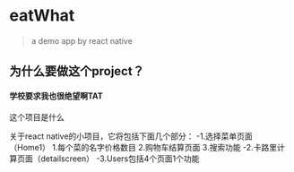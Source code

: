 # eatWhat
####
> a demo app by react native
## 为什么要做这个project？
#### 学校要求我也很绝望啊TAT
这个项目是什么

关于react native的小项目，它将包括下面几个部分：
-1.选择菜单页面（Home1）
  1.每个菜的名字价格数目
  2.购物车结算页面
  3.搜索功能
-2.卡路里计算页面（detailscreen）
-3.Users包括4个页面1个功能
